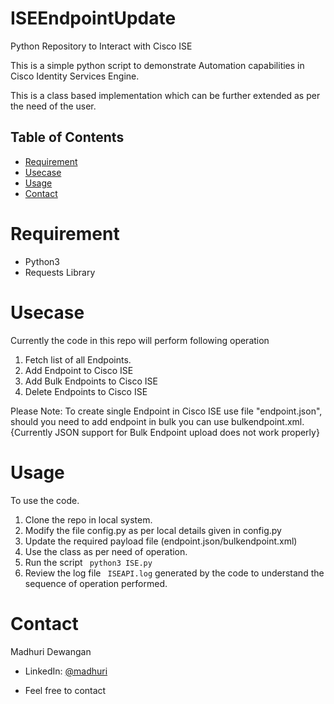 # ISEEndpointUpdate

Python Repository to Interact with Cisco ISE

This is a simple python script to demonstrate Automation capabilities in Cisco Identity Services Engine.

This is a class based implementation which can be further extended as per the need of the user.


<!-- TABLE OF CONTENTS -->
## Table of Contents

* [Requirement](#requirement)
* [Usecase](#usecase)
* [Usage](#usage)
* [Contact](#contact)

# Requirement

  - Python3
  - Requests Library

# Usecase

Currently the code in this repo will perform following operation
1. Fetch list of all Endpoints.
2. Add Endpoint to Cisco ISE
3. Add Bulk Endpoints to Cisco ISE
4. Delete Endpoints to Cisco ISE

Please Note: To create single Endpoint in Cisco ISE use file "endpoint.json", should you need to add endpoint in bulk you can use bulkendpoint.xml. {Currently JSON support for Bulk Endpoint upload does not work properly}

<!-- USAGE EXAMPLES -->

# Usage

To use the code.
1. Clone the repo in local system.
2. Modify the file config.py as per local details given in config.py
3. Update the required payload file (endpoint.json/bulkendpoint.xml)
4. Use the class as per need of operation.
5. Run the script ``` python3 ISE.py```
6. Review the log file ``` ISEAPI.log``` generated by the code to understand the sequence of operation performed.



# Contact 

Madhuri Dewangan
* LinkedIn: [@madhuri](https://www.linkedin.com/in/madhuridewangan1507/)
- Feel free to contact
